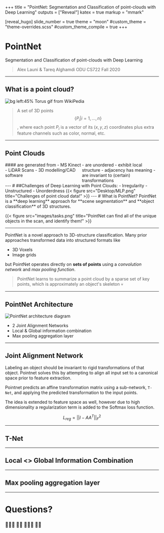 +++
title = "PointNet: Segmentation and Classification of point-clouds with Deep Learning"
outputs = ["Reveal"]
katex = true
markup = "mmark"

[reveal_hugo]
slide_number = true
theme = "moon"
#custom_theme = "theme-overrides.scss"
#custom_theme_compile = true
+++
# PointNet
Segmentation and Classification of point-clouds with Deep Learning

> Alex Launi & Tareq Alghamdi
> ODU CS722 Fall 2020

---
## What is a point cloud?
![bg left:45% Torus gif from WikiPedia](images/Point_cloud_torus.gif)
> A set of 3D points
> $$ \{ P_{i} | i = 1,\ldots,n \} $$, where each point $P_i$ is a vector of its  $(x,y,z)$ coordinates plus extra feature channels such as color, normal, etc.

---
## Point Clouds
<style>
.container{
    display: flex;
}
.col{
    flex: 1;
}
</style>

<div class="container" data-markdown>
<div class="col">
#### are generated from
 - MS Kinect 
 - LiDAR Scans
 - 3D modelling/CAD software
</div>

<div class="col">
- are unordered
- exhibit local structure
  - adjacency has meaning
- are invariant to (certain) transformations
</div>
</div>
---
# ##Challenges of Deep Learning with Point Clouds:
-  Irregularity
-  Unstructured
-  Unorderdness
{{< figure src="Desktop/MLP.png" title="Challenges of point cloud data!" >}}
---
# What is PointNet?
PointNet is a **deep learning** approach for **scene segmentation** and **object classification** of 3D structures.

{{< figure src="images/tasks.png" title="PointNet can find all of the unique objects in the scan, and identify them!" >}}

---

PointNet is a novel approach to 3D-structure classification. Many prior approaches transformed data into structured formats like
 - 3D Voxels
 - Image grids

but PointNet operates directly on **sets of points** using a *convolution network* and *max pooling function*.

> PointNet learns to summarize a point cloud by a sparse set of key points, which is approximately an object's skeleton 💀

---
## PointNet Architecture
![PointNet architecture diagram](images/architecture.png)
- 2 Joint Alignment Networks
- Local & Global information combination
- Max pooling aggregation layer

---

## Joint Alignment Network
Labeling an object should be invariant to rigid transformations of that object.
Pointnet solves this by attempting to align all input set to a canonical space prior to feature extraction.

Pointnet predicts an affine transformation matrix using a sub-network, `T-Net`, and applying the predicted transformation
to the input points.

The idea is extended to feature space as well, however due to high dimensionality a regularization term is added to the 
Softmax loss function.

$$ L_{reg} = ||I - AA^T||_F^2 $$

---

## T-Net

---

## Local <> Global Information Combination

---

## Max pooling aggregation layer

---

# Questions?
### 🙋🏿‍♂️ 🙋🏻 🙋🏽‍♀️ 🙋‍♂️
